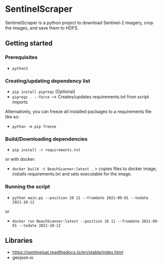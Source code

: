 # SentinelScraper

SentinelScraper is a python project to download Sentinel-2 imagery, crop the images, and save them to HDFS.

## Getting started

### Prerequisites

- `python3`

### Creating/updating dependency list

- `pip install pipreqs` (Optional)
- `pipreqs . --force` --> Creates/updates requirements.txt from script imports

Alternatively, you can freeze all installed packages to a requirements file like so:

- `python -m pip freeze`

### Build/Downloading dependencies

- `pip install -r requirements.txt`

or with docker:

- `docker build -t BeachScanner:latest .` > copies files to docker image, installs requirements.txt and sets executable for the image.

### Running the script

- `python main.py --position 10 11 --fromdate 2021-09-01 --todate 2021-10-12`

or

- `docker run BeachScanner:latest --position 10 11 --fromdate 2021-09-01 --todate 2021-10-12`

## Libraries

- <https://sentinelsat.readthedocs.io/en/stable/index.html>
- geojson.io
